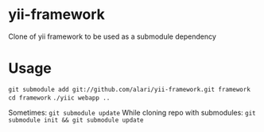 yii-framework
=============

Clone of yii framework to be used as a submodule dependency

Usage
=============

`git submodule add git://github.com/alari/yii-framework.git framework`
`cd framework`
`./yiic webapp ..`

Sometimes: `git submodule update`
While cloning repo with submodules: `git submodule init && git submodule update`